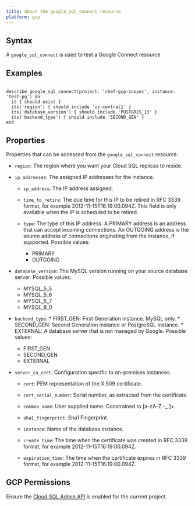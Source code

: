 ```yaml
---
title: About the google_sql_connect resource
platform: gcp
---
```


## Syntax
A `google_sql_connect` is used to test a Google Connect resource

## Examples
```

describe google_sql_connect(project: 'chef-gcp-inspec', instance: 'test-pg') do
  it { should exist }
  its('region') { should include 'us-central1' }
  its('database_version') { should include 'POSTGRES_13' }
  its('backend_type') { should include 'SECOND_GEN' }
end

```

## Properties
Properties that can be accessed from the `google_sql_connect` resource:


  * `region`: The region where you want your Cloud SQL replicas to reside.

  * `ip_addresses`: The assigned IP addresses for the instance.

    * `ip_address`: The IP address assigned.

    * `time_to_retire`: The due time for this IP to be retired in RFC 3339 format, for example 2012-11-15T16:19:00.094Z. This field is only available when the IP is scheduled to be retired.

    * `type`: The type of this IP address. A PRIMARY address is an address that can accept incoming connections. An OUTGOING address is the source address of connections originating from the instance, if supported.
    Possible values:
      * PRIMARY
      * OUTGOING

  * `database_version`: The MySQL version running on your source database server.
  Possible values:
    * MYSQL_5_5
    * MYSQL_5_6
    * MYSQL_5_7
    * MYSQL_8_0

  * `backend_type`: * FIRST_GEN: First Generation instance. MySQL only. * SECOND_GEN: Second Generation instance or PostgreSQL instance. * EXTERNAL: A database server that is not managed by Google.
  Possible values:
    * FIRST_GEN
    * SECOND_GEN
    * EXTERNAL

  * `server_ca_cert`: Configuration specific to on-premises instances.

    * `cert`: PEM representation of the X.509 certificate.

    * `cert_serial_number`: Serial number, as extracted from the certificate.

    * `common_name`: User supplied name. Constrained to [a-zA-Z.-_ ]+.

    * `sha1_fingerprint`: Sha1 Fingerprint.

    * `instance`: Name of the database instance.

    * `create_time`: The time when the certificate was created in RFC 3339 format, for example 2012-11-15T16:19:00.094Z.

    * `expiration_time`: The time when the certificate expires in RFC 3339 format, for example 2012-11-15T16:19:00.094Z.


## GCP Permissions

Ensure the [Cloud SQL Admin API](https://console.cloud.google.com/apis/library/sqladmin.googleapis.com/) is enabled for the current project.
